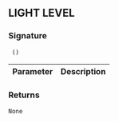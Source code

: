 ## LIGHT LEVEL


### Signature

` ()`


| Parameter | Description |
| --- | --- |


### Returns

`None`